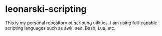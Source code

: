 # leonarski-scripting

This is my personal repository of scripting utilities. 
I am using full-capable scripting languages such as awk, sed, Bash, Lua, etc.

